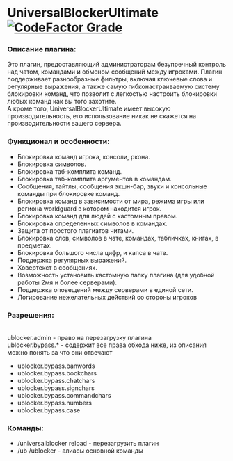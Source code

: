 # UniversalBlockerUltimate [![CodeFactor Grade](https://www.codefactor.io/repository/github/overwrite987/universalblocker/badge)](https://www.codefactor.io/repository/github/overwrite987/universalblocker)

### Описание плагина:​
Это плагин, предоставляющий администраторам безупречный контроль над чатом, командами и обменом сообщений между игроками. Плагин поддерживает разнообразные фильтры, включая ключевые слова и регулярные выражения, а также самую гибконастраиваемую систему блокировки команд, что позволит с легкостью настроить блокировки любых команд как вы того захотите.
<br>А кроме того, UniversalBlockerUltimate имеет высокую производительность, его использование никак не скажется на производительности вашего сервера.

### Функционал и особенности:
- Блокировка команд игрока, консоли, ркона.
- Блокировка символов.
- Блокировка таб-комплита команд.
- Блокировка таб-комплита аргументов в командам.
- Сообщения, тайтлы, сообщения экшн-бар, звуки и консольные команды при блокировке команд.
- Блокировка команд в зависимости от мира, режима игры или региона worldguard в котором находится игрок.
- Блокировка команд для людей с кастомным правом.
- Блокировка определенных символов в командах.
- Защита от простого плагиатов читами.
- Блокировка слов, символов в чате, командах, табличках, книгах, в предметах.
- Блокировка большого числа цифр, и капса в чате.
- Поддержка регулярных выражений.
- Ховертекст в сообщениях.
- Возможность установить кастомную папку плагина (для удобной работы 2мя и более серверами).
- Поддержка оповещений между серверами в единой сети.
- Логирование нежелательных действий со стороны игроков

### Разрешения:
<br>ublocker.admin - право на перезагрузку плагина
<br>ublocker.bypass.* - содержит все права обхода ниже, из описания можно понять за что они отвечают
- ublocker.bypass.banwords
- ublocker.bypass.bookchars
- ublocker.bypass.chatchars
- ublocker.bypass.signchars
- ublocker.bypass.commandchars
- ublocker.bypass.numbers
- ublocker.bypass.case

### Команды:
- /universalblocker reload - перезагрузить плагин
- /ub /ublocker - алиасы основной команды
